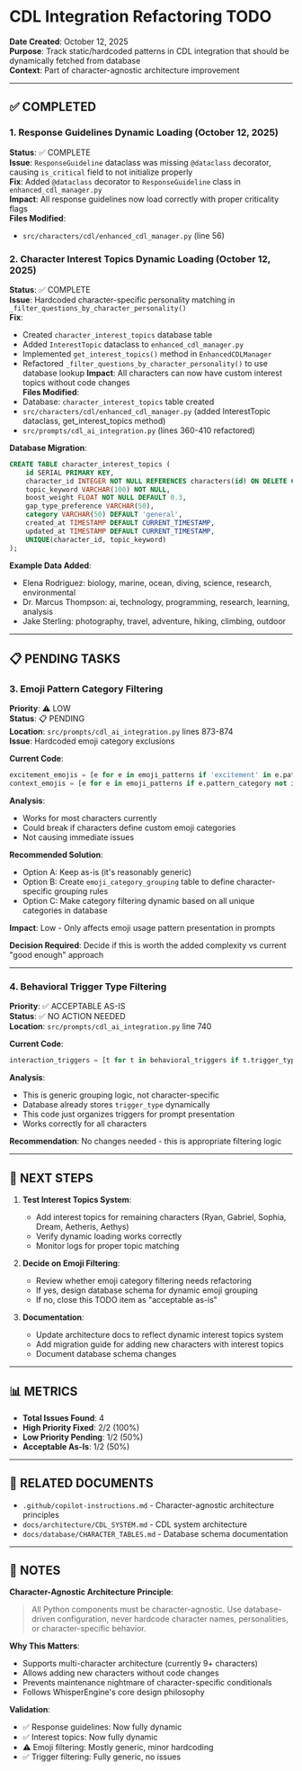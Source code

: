 # CDL Integration Refactoring TODO

**Date Created**: October 12, 2025  
**Purpose**: Track static/hardcoded patterns in CDL integration that should be dynamically fetched from database  
**Context**: Part of character-agnostic architecture improvement

---

## ✅ COMPLETED

### 1. Response Guidelines Dynamic Loading (October 12, 2025)
**Status**: ✅ COMPLETE  
**Issue**: `ResponseGuideline` dataclass was missing `@dataclass` decorator, causing `is_critical` field to not initialize properly  
**Fix**: Added `@dataclass` decorator to `ResponseGuideline` class in `enhanced_cdl_manager.py`  
**Impact**: All response guidelines now load correctly with proper criticality flags  
**Files Modified**:
- `src/characters/cdl/enhanced_cdl_manager.py` (line 56)

### 2. Character Interest Topics Dynamic Loading (October 12, 2025)
**Status**: ✅ COMPLETE  
**Issue**: Hardcoded character-specific personality matching in `_filter_questions_by_character_personality()`  
**Fix**: 
- Created `character_interest_topics` database table
- Added `InterestTopic` dataclass to `enhanced_cdl_manager.py`
- Implemented `get_interest_topics()` method in `EnhancedCDLManager`
- Refactored `_filter_questions_by_character_personality()` to use database lookup
**Impact**: All characters can now have custom interest topics without code changes  
**Files Modified**:
- Database: `character_interest_topics` table created
- `src/characters/cdl/enhanced_cdl_manager.py` (added InterestTopic dataclass, get_interest_topics method)
- `src/prompts/cdl_ai_integration.py` (lines 360-410 refactored)

**Database Migration**:
```sql
CREATE TABLE character_interest_topics (
    id SERIAL PRIMARY KEY,
    character_id INTEGER NOT NULL REFERENCES characters(id) ON DELETE CASCADE,
    topic_keyword VARCHAR(100) NOT NULL,
    boost_weight FLOAT NOT NULL DEFAULT 0.3,
    gap_type_preference VARCHAR(50),
    category VARCHAR(50) DEFAULT 'general',
    created_at TIMESTAMP DEFAULT CURRENT_TIMESTAMP,
    updated_at TIMESTAMP DEFAULT CURRENT_TIMESTAMP,
    UNIQUE(character_id, topic_keyword)
);
```

**Example Data Added**:
- Elena Rodriguez: biology, marine, ocean, diving, science, research, environmental
- Dr. Marcus Thompson: ai, technology, programming, research, learning, analysis
- Jake Sterling: photography, travel, adventure, hiking, climbing, outdoor

---

## 📋 PENDING TASKS

### 3. Emoji Pattern Category Filtering
**Priority**: ⚠️ LOW  
**Status**: 📋 PENDING  
**Location**: `src/prompts/cdl_ai_integration.py` lines 873-874  
**Issue**: Hardcoded emoji category exclusions

**Current Code**:
```python
excitement_emojis = [e for e in emoji_patterns if 'excitement' in e.pattern_category.lower()]
context_emojis = [e for e in emoji_patterns if e.pattern_category not in ['excitement_level', 'general']]
```

**Analysis**: 
- Works for most characters currently
- Could break if characters define custom emoji categories
- Not causing immediate issues

**Recommended Solution**:
- Option A: Keep as-is (it's reasonably generic)
- Option B: Create `emoji_category_grouping` table to define character-specific grouping rules
- Option C: Make category filtering dynamic based on all unique categories in database

**Impact**: Low - Only affects emoji usage pattern presentation in prompts

**Decision Required**: Decide if this is worth the added complexity vs current "good enough" approach

---

### 4. Behavioral Trigger Type Filtering
**Priority**: ✅ ACCEPTABLE AS-IS  
**Status**: ✅ NO ACTION NEEDED  
**Location**: `src/prompts/cdl_ai_integration.py` line 740  

**Current Code**:
```python
interaction_triggers = [t for t in behavioral_triggers if t.trigger_type in ['user_specific', 'mood', 'emotional', 'situational']]
```

**Analysis**: 
- This is generic grouping logic, not character-specific
- Database already stores `trigger_type` dynamically
- This code just organizes triggers for prompt presentation
- Works correctly for all characters

**Recommendation**: No changes needed - this is appropriate filtering logic

---

## 🎯 NEXT STEPS

1. **Test Interest Topics System**:
   - Add interest topics for remaining characters (Ryan, Gabriel, Sophia, Dream, Aetheris, Aethys)
   - Verify dynamic loading works correctly
   - Monitor logs for proper topic matching

2. **Decide on Emoji Filtering**:
   - Review whether emoji category filtering needs refactoring
   - If yes, design database schema for dynamic emoji grouping
   - If no, close this TODO item as "acceptable as-is"

3. **Documentation**:
   - Update architecture docs to reflect dynamic interest topics system
   - Add migration guide for adding new characters with interest topics
   - Document database schema changes

---

## 📊 METRICS

- **Total Issues Found**: 4
- **High Priority Fixed**: 2/2 (100%)
- **Low Priority Pending**: 1/2 (50%)
- **Acceptable As-Is**: 1/2 (50%)

---

## 🔗 RELATED DOCUMENTS

- `.github/copilot-instructions.md` - Character-agnostic architecture principles
- `docs/architecture/CDL_SYSTEM.md` - CDL system architecture
- `docs/database/CHARACTER_TABLES.md` - Database schema documentation

---

## 📝 NOTES

**Character-Agnostic Architecture Principle**:
> All Python components must be character-agnostic. Use database-driven configuration, never hardcode character names, personalities, or character-specific behavior.

**Why This Matters**:
- Supports multi-character architecture (currently 9+ characters)
- Allows adding new characters without code changes
- Prevents maintenance nightmare of character-specific conditionals
- Follows WhisperEngine's core design philosophy

**Validation**:
- ✅ Response guidelines: Now fully dynamic
- ✅ Interest topics: Now fully dynamic
- ⚠️ Emoji filtering: Mostly generic, minor hardcoding
- ✅ Trigger filtering: Fully generic, no issues
